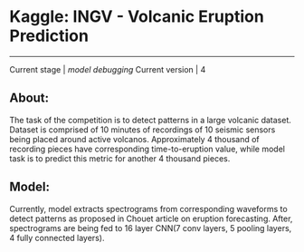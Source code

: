 # Kaggle: INGV - Volcanic Eruption Prediction
---
Current stage | *model debugging*
Current version | 4
## About:
The task of the competition is to detect patterns in a large volcanic dataset. Dataset is comprised of 10 minutes of recordings of 10 seismic sensors being placed around active volcanos. Approximately 4 thousand of recording pieces have corresponding time-to-eruption value, while model task is to predict this metric for another 4 thousand pieces.
## Model:
Currently, model extracts spectrograms from corresponding waveforms to detect patterns as proposed in Chouet article on eruption forecasting. After, spectrograms are being fed to 
16 layer CNN(7 conv layers, 5 pooling layers, 4 fully connected layers). 
